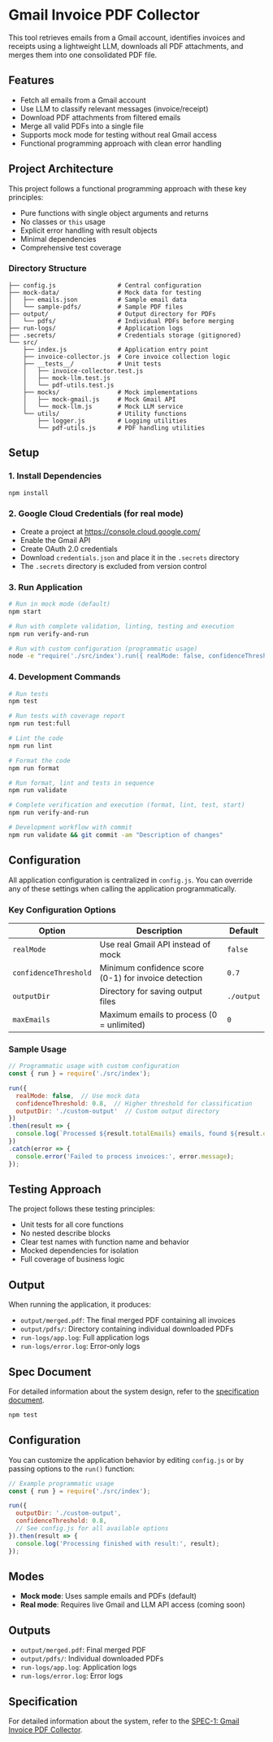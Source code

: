 # Gmail Invoice PDF Collector

This tool retrieves emails from a Gmail account, identifies invoices and receipts using a lightweight LLM, downloads all PDF attachments, and merges them into one consolidated PDF file.

## Features
- Fetch all emails from a Gmail account
- Use LLM to classify relevant messages (invoice/receipt)
- Download PDF attachments from filtered emails
- Merge all valid PDFs into a single file
- Supports mock mode for testing without real Gmail access
- Functional programming approach with clean error handling

## Project Architecture

This project follows a functional programming approach with these key principles:
- Pure functions with single object arguments and returns
- No classes or `this` usage
- Explicit error handling with result objects
- Minimal dependencies
- Comprehensive test coverage

### Directory Structure
```
├── config.js                 # Central configuration
├── mock-data/                # Mock data for testing
│   ├── emails.json           # Sample email data
│   └── sample-pdfs/          # Sample PDF files
├── output/                   # Output directory for PDFs
│   └── pdfs/                 # Individual PDFs before merging
├── run-logs/                 # Application logs
├── .secrets/                 # Credentials storage (gitignored)
└── src/
    ├── index.js              # Application entry point
    ├── invoice-collector.js  # Core invoice collection logic
    ├── __tests__/            # Unit tests
    │   ├── invoice-collector.test.js
    │   ├── mock-llm.test.js
    │   └── pdf-utils.test.js
    ├── mocks/                # Mock implementations
    │   ├── mock-gmail.js     # Mock Gmail API
    │   └── mock-llm.js       # Mock LLM service
    └── utils/                # Utility functions
        ├── logger.js         # Logging utilities
        └── pdf-utils.js      # PDF handling utilities
```

## Setup

### 1. Install Dependencies
```bash
npm install
```

### 2. Google Cloud Credentials (for real mode)
- Create a project at https://console.cloud.google.com/
- Enable the Gmail API
- Create OAuth 2.0 credentials
- Download `credentials.json` and place it in the `.secrets` directory
- The `.secrets` directory is excluded from version control

### 3. Run Application
```bash
# Run in mock mode (default)
npm start

# Run with complete validation, linting, testing and execution
npm run verify-and-run

# Run with custom configuration (programmatic usage)
node -e "require('./src/index').run({ realMode: false, confidenceThreshold: 0.8 })"
```

### 4. Development Commands

```bash
# Run tests
npm test

# Run tests with coverage report
npm run test:full

# Lint the code
npm run lint

# Format the code
npm run format

# Run format, lint and tests in sequence
npm run validate

# Complete verification and execution (format, lint, test, start)
npm run verify-and-run

# Development workflow with commit
npm run validate && git commit -am "Description of changes"
```

## Configuration

All application configuration is centralized in `config.js`. You can override any of these settings when calling the application programmatically.

### Key Configuration Options

| Option | Description | Default |
|--------|-------------|---------|
| `realMode` | Use real Gmail API instead of mock | `false` |
| `confidenceThreshold` | Minimum confidence score (0-1) for invoice detection | `0.7` |
| `outputDir` | Directory for saving output files | `./output` |
| `maxEmails` | Maximum emails to process (0 = unlimited) | `0` |

### Sample Usage

```javascript
// Programmatic usage with custom configuration
const { run } = require('./src/index');

run({
  realMode: false,  // Use mock data
  confidenceThreshold: 0.8,  // Higher threshold for classification
  outputDir: './custom-output'  // Custom output directory
})
.then(result => {
  console.log(`Processed ${result.totalEmails} emails, found ${result.downloadedPdfs} PDFs`);
})
.catch(error => {
  console.error('Failed to process invoices:', error.message);
});
```

## Testing Approach

The project follows these testing principles:
- Unit tests for all core functions
- No nested describe blocks
- Clear test names with function name and behavior
- Mocked dependencies for isolation
- Full coverage of business logic

## Output

When running the application, it produces:
- `output/merged.pdf`: The final merged PDF containing all invoices
- `output/pdfs/`: Directory containing individual downloaded PDFs
- `run-logs/app.log`: Full application logs
- `run-logs/error.log`: Error-only logs

## Spec Document

For detailed information about the system design, refer to the [specification document](docs/spec-1-gmail-invoice-pdf-collector.md).
```bash
npm test
```

## Configuration
You can customize the application behavior by editing `config.js` or by passing options to the `run()` function:

```javascript
// Example programmatic usage
const { run } = require('./src/index');

run({
  outputDir: './custom-output',
  confidenceThreshold: 0.8,
  // See config.js for all available options
}).then(result => {
  console.log('Processing finished with result:', result);
});
```

## Modes
- **Mock mode**: Uses sample emails and PDFs (default)
- **Real mode**: Requires live Gmail and LLM API access (coming soon)

## Outputs
- `output/merged.pdf`: Final merged PDF
- `output/pdfs/`: Individual downloaded PDFs
- `run-logs/app.log`: Application logs
- `run-logs/error.log`: Error logs

## Specification

For detailed information about the system, refer to the [SPEC-1: Gmail Invoice PDF Collector](SPEC-1-gmail-invoice-pdf-collector.md).
